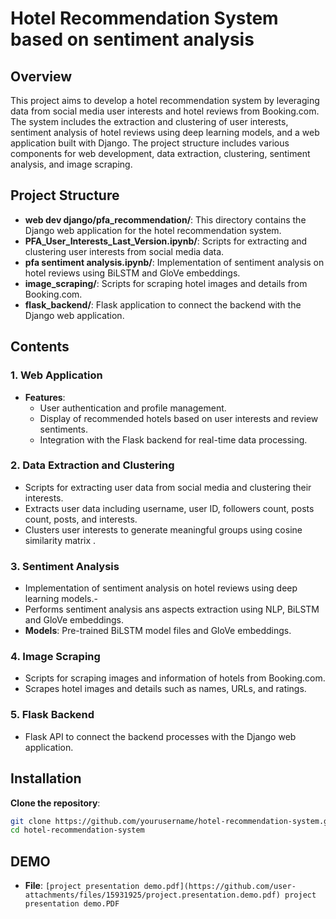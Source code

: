 # Hotel Recommendation System based on sentiment analysis

## Overview

This project aims to develop a hotel recommendation system by leveraging data from social media user interests and hotel reviews from Booking.com. The system includes the extraction and clustering of user interests, sentiment analysis of hotel reviews using deep learning models, and a web application built with Django. The project structure includes various components for web development, data extraction, clustering, sentiment analysis, and image scraping.

## Project Structure

- **web dev django/pfa_recommendation/**: This directory contains the Django web application for the hotel recommendation system.
- **PFA_User_Interests_Last_Version.ipynb/**: Scripts for extracting and clustering user interests from social media data.
- **pfa sentiment analysis.ipynb/**: Implementation of sentiment analysis on hotel reviews using BiLSTM and GloVe embeddings.
- **image_scraping/**: Scripts for scraping hotel images and details from Booking.com.
- **flask_backend/**: Flask application to connect the backend with the Django web application.

## Contents

### 1. Web Application 

- **Features**:
  - User authentication and profile management.
  - Display of recommended hotels based on user interests and review sentiments.
  - Integration with the Flask backend for real-time data processing.

### 2. Data Extraction and Clustering 

-  Scripts for extracting user data from social media and clustering their interests.
-  Extracts user data including username, user ID, followers count, posts count, posts, and interests.
-  Clusters user interests to generate meaningful groups using cosine similarity matrix .

### 3. Sentiment Analysis 

- Implementation of sentiment analysis on hotel reviews using deep learning models.- 
- Performs sentiment analysis ans aspects extraction using NLP, BiLSTM and GloVe embeddings.
- **Models**: Pre-trained BiLSTM model files and GloVe embeddings.

### 4. Image Scraping 

- Scripts for scraping images and information of hotels from Booking.com.
- Scrapes hotel images and details such as names, URLs, and ratings.

### 5. Flask Backend 

- Flask API to connect the backend processes with the Django web application.

## Installation

 **Clone the repository**:
   ```bash
   git clone https://github.com/yourusername/hotel-recommendation-system.git
   cd hotel-recommendation-system
   ```

## DEMO 
- **File**:  `[project presentation demo.pdf](https://github.com/user-attachments/files/15931925/project.presentation.demo.pdf)
project presentation demo.PDF`

   
